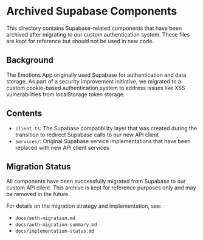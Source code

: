 # Archived Supabase Components

This directory contains Supabase-related components that have been archived after migrating to our custom authentication system. These files are kept for reference but should not be used in new code.

## Background

The Emotions App originally used Supabase for authentication and data storage. As part of a security improvement initiative, we migrated to a custom cookie-based authentication system to address issues like XSS vulnerabilities from localStorage token storage.

## Contents

- `client.ts`: The Supabase compatibility layer that was created during the transition to redirect Supabase calls to our new API client
- `services/`: Original Supabase service implementations that have been replaced with new API client services

## Migration Status

All components have been successfully migrated from Supabase to our custom API client. This archive is kept for reference purposes only and may be removed in the future.

For details on the migration strategy and implementation, see:
- `docs/auth-migration.md`
- `docs/auth-migration-summary.md`
- `docs/implementation-status.md` 